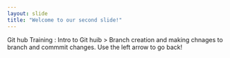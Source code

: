 ```yaml
---
layout: slide
title: "Welcome to our second slide!"
---
```

Git hub Training : Intro to Git huib > Branch creation and making chnages to branch and commmit changes.
Use the left arrow to go back!

